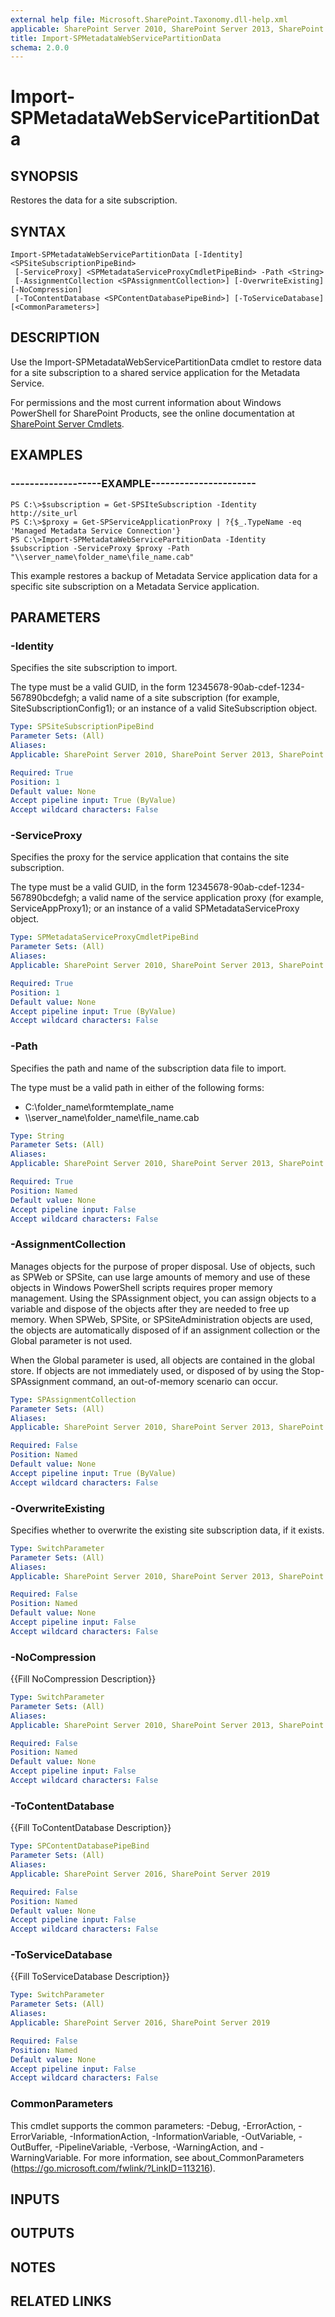 ```yaml
---
external help file: Microsoft.SharePoint.Taxonomy.dll-help.xml
applicable: SharePoint Server 2010, SharePoint Server 2013, SharePoint Server 2016, SharePoint Server 2019
title: Import-SPMetadataWebServicePartitionData
schema: 2.0.0
---
```


# Import-SPMetadataWebServicePartitionData

## SYNOPSIS
Restores the data for a site subscription.

## SYNTAX

```
Import-SPMetadataWebServicePartitionData [-Identity] <SPSiteSubscriptionPipeBind>
 [-ServiceProxy] <SPMetadataServiceProxyCmdletPipeBind> -Path <String>
 [-AssignmentCollection <SPAssignmentCollection>] [-OverwriteExisting] [-NoCompression]
 [-ToContentDatabase <SPContentDatabasePipeBind>] [-ToServiceDatabase] [<CommonParameters>]
```

## DESCRIPTION
Use the Import-SPMetadataWebServicePartitionData cmdlet to restore data for a site subscription to a shared service application for the Metadata Service.

For permissions and the most current information about Windows PowerShell for SharePoint Products, see the online documentation at [SharePoint Server Cmdlets](https://docs.microsoft.com/powershell/sharepoint/sharepoint-server/sharepoint-server-cmdlets).

## EXAMPLES

### -------------------EXAMPLE---------------------- 
```
PS C:\>$subscription = Get-SPSIteSubscription -Identity http://site_url
PS C:\>$proxy = Get-SPServiceApplicationProxy | ?{$_.TypeName -eq 'Managed Metadata Service Connection'}
PS C:\>Import-SPMetadataWebServicePartitionData -Identity $subscription -ServiceProxy $proxy -Path "\\server_name\folder_name\file_name.cab"
```

This example restores a backup of Metadata Service application data for a specific site subscription on a Metadata Service application.

## PARAMETERS

### -Identity
Specifies the site subscription to import.

The type must be a valid GUID, in the form 12345678-90ab-cdef-1234-567890bcdefgh; a valid name of a site subscription (for example, SiteSubscriptionConfig1); or an instance of a valid SiteSubscription object.

```yaml
Type: SPSiteSubscriptionPipeBind
Parameter Sets: (All)
Aliases: 
Applicable: SharePoint Server 2010, SharePoint Server 2013, SharePoint Server 2016, SharePoint Server 2019

Required: True
Position: 1
Default value: None
Accept pipeline input: True (ByValue)
Accept wildcard characters: False
```

### -ServiceProxy
Specifies the proxy for the service application that contains the site subscription.

The type must be a valid GUID, in the form 12345678-90ab-cdef-1234-567890bcdefgh; a valid name of the service application proxy (for example, ServiceAppProxy1); or an instance of a valid SPMetadataServiceProxy object.

```yaml
Type: SPMetadataServiceProxyCmdletPipeBind
Parameter Sets: (All)
Aliases: 
Applicable: SharePoint Server 2010, SharePoint Server 2013, SharePoint Server 2016, SharePoint Server 2019

Required: True
Position: 1
Default value: None
Accept pipeline input: True (ByValue)
Accept wildcard characters: False
```

### -Path
Specifies the path and name of the subscription data file to import.

The type must be a valid path in either of the following forms:

- C:\folder_name\formtemplate_name
- \\\\server_name\folder_name\file_name.cab

```yaml
Type: String
Parameter Sets: (All)
Aliases: 
Applicable: SharePoint Server 2010, SharePoint Server 2013, SharePoint Server 2016, SharePoint Server 2019

Required: True
Position: Named
Default value: None
Accept pipeline input: False
Accept wildcard characters: False
```

### -AssignmentCollection
Manages objects for the purpose of proper disposal.
Use of objects, such as SPWeb or SPSite, can use large amounts of memory and use of these objects in Windows PowerShell scripts requires proper memory management.
Using the SPAssignment object, you can assign objects to a variable and dispose of the objects after they are needed to free up memory.
When SPWeb, SPSite, or SPSiteAdministration objects are used, the objects are automatically disposed of if an assignment collection or the Global parameter is not used.

When the Global parameter is used, all objects are contained in the global store.
If objects are not immediately used, or disposed of by using the Stop-SPAssignment command, an out-of-memory scenario can occur.

```yaml
Type: SPAssignmentCollection
Parameter Sets: (All)
Aliases: 
Applicable: SharePoint Server 2010, SharePoint Server 2013, SharePoint Server 2016, SharePoint Server 2019

Required: False
Position: Named
Default value: None
Accept pipeline input: True (ByValue)
Accept wildcard characters: False
```

### -OverwriteExisting
Specifies whether to overwrite the existing site subscription data, if it exists.

```yaml
Type: SwitchParameter
Parameter Sets: (All)
Aliases: 
Applicable: SharePoint Server 2010, SharePoint Server 2013, SharePoint Server 2016, SharePoint Server 2019

Required: False
Position: Named
Default value: None
Accept pipeline input: False
Accept wildcard characters: False
```

### -NoCompression
{{Fill NoCompression Description}}

```yaml
Type: SwitchParameter
Parameter Sets: (All)
Aliases: 
Applicable: SharePoint Server 2010, SharePoint Server 2013, SharePoint Server 2016, SharePoint Server 2019

Required: False
Position: Named
Default value: None
Accept pipeline input: False
Accept wildcard characters: False
```

### -ToContentDatabase
{{Fill ToContentDatabase Description}}

```yaml
Type: SPContentDatabasePipeBind
Parameter Sets: (All)
Aliases: 
Applicable: SharePoint Server 2016, SharePoint Server 2019

Required: False
Position: Named
Default value: None
Accept pipeline input: False
Accept wildcard characters: False
```

### -ToServiceDatabase
{{Fill ToServiceDatabase Description}}

```yaml
Type: SwitchParameter
Parameter Sets: (All)
Aliases: 
Applicable: SharePoint Server 2016, SharePoint Server 2019

Required: False
Position: Named
Default value: None
Accept pipeline input: False
Accept wildcard characters: False
```

### CommonParameters
This cmdlet supports the common parameters: -Debug, -ErrorAction, -ErrorVariable, -InformationAction, -InformationVariable, -OutVariable, -OutBuffer, -PipelineVariable, -Verbose, -WarningAction, and -WarningVariable. For more information, see about_CommonParameters (https://go.microsoft.com/fwlink/?LinkID=113216).

## INPUTS

## OUTPUTS

## NOTES

## RELATED LINKS

